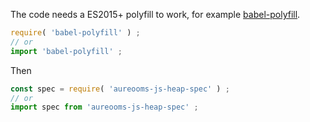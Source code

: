 The code needs a ES2015+ polyfill to work, for example
[babel-polyfill](https://babeljs.io/docs/usage/polyfill).
```js
require( 'babel-polyfill' ) ;
// or
import 'babel-polyfill' ;
```

Then
```js
const spec = require( 'aureooms-js-heap-spec' ) ;
// or
import spec from 'aureooms-js-heap-spec' ;
```

